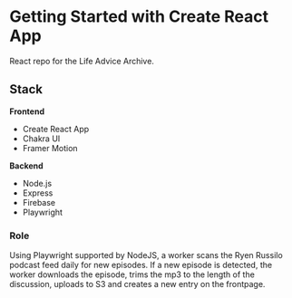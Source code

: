 # Getting Started with Create React App

React repo for the Life Advice Archive.

## Stack

**Frontend**
- Create React App
- Chakra UI
- Framer Motion

**Backend**
- Node.js
- Express
- Firebase
- Playwright

### Role

Using Playwright supported by NodeJS, a worker scans the Ryen Russilo podcast feed daily for new episodes. If a new episode is detected, the worker downloads the episode, trims the mp3 to the length of the discussion, uploads to S3 and creates a new entry on the frontpage.